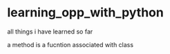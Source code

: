 # learning_opp_with_python
all things  i have learned so far

a method is a fucntion associated with class
